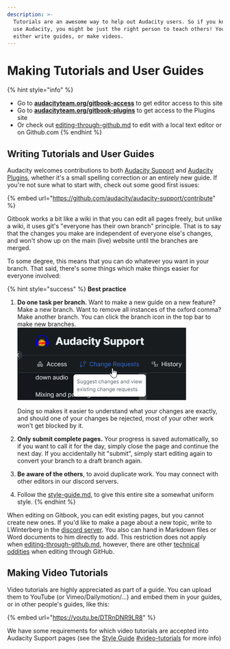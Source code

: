 ```yaml
---
description: >-
  Tutorials are an awesome way to help out Audacity users. So if you know how to
  use Audacity, you might be just the right person to teach others! You can
  either write guides, or make videos.
---
```


# Making Tutorials and User Guides

{% hint style="info" %}
* Go to [**audacityteam.org/gitbook-access**](https://audacityteam.org/gitbook-access) to get editor access to this site
* Go to [**audacityteam.org/gitbook-plugins**](https://www.audacityteam.org/gitbook-plugins) to get access to the Plugins site
* Or check out [editing-through-github.md](editing-through-github.md "mention") to edit with a local text editor or on Github.com
{% endhint %}

## Writing Tutorials and User Guides

Audacity welcomes contributions to both [Audacity Support](http://localhost:5000/o/-MhmG2mhIIHTtQPuHV\_k/s/-MhmBVzGzh8SctWQ6jPR/ "mention") and [Audacity Plugins](http://localhost:5000/o/-MhmG2mhIIHTtQPuHV\_k/s/klCVENFte0GRy5IqVz0W/ "mention"), whether it's a small spelling correction or an entirely new guide. If you're not sure what to start with, check out some good first issues:

{% embed url="https://github.com/audacity/audacity-support/contribute" %}

Gitbook works a bit like a wiki in that you can edit all pages freely, but unlike a wiki, it uses git's "everyone has their own branch" principle. That is to say that the changes you make are independent of everyone else's changes, and won't show up on the main (live) website until the branches are merged.&#x20;

To some degree, this means that you can do whatever you want in your branch. That said, there's some things which make things easier for everyone involved:&#x20;

{% hint style="success" %}
**Best practice**

1.  **Do one task per branch.** Want to make a new guide on a new feature? Make a new branch. Want to remove all instances of the oxford comma? Make another branch. You can click the branch icon in the top bar to make new branches. ![](<../../../.gitbook/assets/gitbook change request.png>)

    Doing so makes it easier to understand what your changes are exactly, and should one of your changes be rejected, most of your other work won't get blocked by it.&#x20;
2. **Only submit complete pages.** Your progress is saved automatically, so if you want to call it for the day, simply close the page and continue the next day. If you accidentally hit "submit", simply start editing again to convert your branch to a draft branch again.
3. **Be aware of the others**, to avoid duplicate work. You may connect with other editors in our discord servers.
4. Follow the [style-guide.md](style-guide.md "mention"), to give this entire site a somewhat uniform style.
{% endhint %}

When editing on Gitbook, you can edit existing pages, but you cannot create new ones. If you'd like to make a page about a new topic, write to LWinterberg in the [discord server](https://discord.gg/audacity). You also can hand in Markdown files or Word documents to him directly to add. This restriction does not apply when [editing-through-github.md](editing-through-github.md "mention"), however, there are other [technical oddities](editing-through-github.md#technical-notes) when editing through GitHub.&#x20;

## Making Video Tutorials

Video tutorials are highly appreciated as part of a guide. You can upload them to YouTube (or Vimeo/Dailymotion/...) and embed them in your guides, or in other people's guides, like this:&#x20;

{% embed url="https://youtu.be/DTRnDNR9LR8" %}

We have some requirements for which video tutorials are accepted into Audacity Support pages (see the [Style Guide](style-guide.md#video-tutorials) [#video-tutorials](style-guide.md#video-tutorials "mention") for more info)
